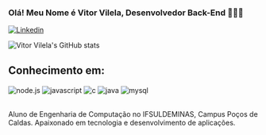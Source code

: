 ### Olá! Meu Nome é Vitor Vilela, Desenvolvedor Back-End 🧑🏾‍💻

[![Linkedin](https://img.shields.io/badge/LinkedIn-0077B5?style=for-the-badge&logo=linkedin&logoColor=white)](https://www.linkedin.com/in/vitor-vilela-moraes-b58a49207/)

![Vitor Vilela's GitHub stats](https://github-readme-stats.vercel.app/api?username=VitorVilelaM&show_icons=true&theme=dark)

## Conhecimento em:

<div style = "display: inline_block"<br />
  <img align="center" alt="node.js" src="https://img.shields.io/badge/Node.js-43853D?style=for-the-badge&logo=node.js&logoColor=white"></img>
  <img align="center" alt="javascript" src="https://img.shields.io/badge/JavaScript-323330?style=for-the-badge&logo=javascript&logoColor=F7DF1E"></img>
  <img align="center" alt="c" src="https://img.shields.io/badge/C-00599C?style=for-the-badge&logo=c&logoColor=white"></img>
  <img align="center" alt="java" src="https://img.shields.io/badge/Java-ED8B00?style=for-the-badge&logo=java&logoColor=white"></img>
  <img align="center" alt="mysql" src="https://img.shields.io/badge/MySQL-00000F?style=for-the-badge&logo=mysql&logoColor=white"></img>
</div><br />

Aluno de Engenharia de Computação no IFSULDEMINAS, Campus Poços de Caldas. Apaixonado em tecnologia e desenvolvimento de aplicações.
